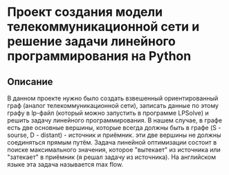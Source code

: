 # Проект создания модели телекоммуникационной сети и решение задачи линейного программирования на Python
## Описание
В данном проекте нужно было создать взвешенный ориентированный граф (аналог телекоммуникационной сети), записать данные по этому графу в lp-файл (который можно запустить в программе LPSolve) и решить задачу линейного программирования. В нашем случае, в графе есть две основные вершины, которые всегда должны быть в графе (S - sourse, D - distant) - источник и приёмник. эти две вершины не должны соединяться прямым путём. Задача линейной оптимизации состоит в поиске максимального значения, которое "вытекает" из источника или "затекает" в приёмник (я решал задачу из источника). На английском языке эта задача называется max flow.
